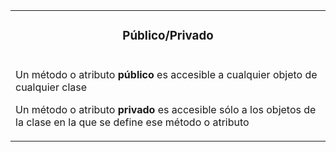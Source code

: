 <table id="card">
    <tr>
        <td align="center">
            <h3>Público/Privado</h3>
        </td>
    </tr>
    <tr>
        <td>
            <p>Un método o atributo <b>público</b> es accesible a cualquier objeto de cualquier clase</p>
            <p>Un método o atributo <b>privado</b> es accesible sólo a los objetos de la clase en la que se define ese método o atributo</p>
        </td>
    </tr>
</table>

